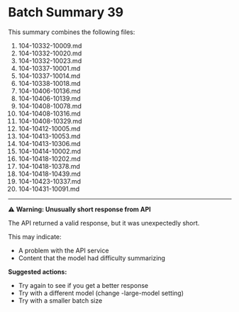 # Batch Summary 39

This summary combines the following files:

1. 104-10332-10009.md
2. 104-10332-10020.md
3. 104-10332-10023.md
4. 104-10337-10001.md
5. 104-10337-10014.md
6. 104-10338-10018.md
7. 104-10406-10136.md
8. 104-10406-10139.md
9. 104-10408-10078.md
10. 104-10408-10316.md
11. 104-10408-10329.md
12. 104-10412-10005.md
13. 104-10413-10053.md
14. 104-10413-10306.md
15. 104-10414-10002.md
16. 104-10418-10202.md
17. 104-10418-10378.md
18. 104-10418-10439.md
19. 104-10423-10337.md
20. 104-10431-10091.md

---



⚠️ **Warning: Unusually short response from API**

The API returned a valid response, but it was unexpectedly short.

This may indicate:
- A problem with the API service
- Content that the model had difficulty summarizing

**Suggested actions:**
- Try again to see if you get a better response
- Try with a different model (change -large-model setting)
- Try with a smaller batch size
